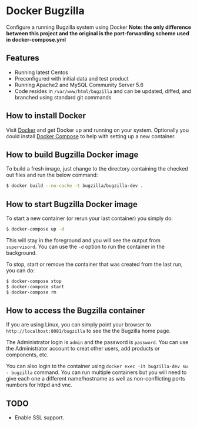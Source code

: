 Docker Bugzilla
===============

Configure a running Bugzilla system using Docker
**Note: the only difference between this project and the original is the port-forwarding scheme used in docker-compose.yml**

## Features

* Running latest Centos
* Preconfigured with initial data and test product
* Running Apache2 and MySQL Community Server 5.6
* Code resides in `/var/www/html/bugzilla` and can be updated,
  diffed, and branched using standard git commands

## How to install Docker

Visit [Docker][docker] and get Docker up and running on your system. Optionally
you could install [Docker Compose](docker-compose)
to help with setting up a new container.

## How to build Bugzilla Docker image

To build a fresh image, just change to the directory containing the checked out
files and run the below command:

```bash
$ docker build --no-cache -t bugzilla/bugzilla-dev .
```
## How to start Bugzilla Docker image

To start a new container (or rerun your last container) you simply do:

```bash
$ docker-compose up -d
```

This will stay in the foreground and you will see the output from `supervisord`. You
can use the `-d` option to run the container in the background.

To stop, start or remove the container that was created from the last run, you can do:

```bash
$ docker-compose stop
$ docker-compose start
$ docker-compose rm
```

## How to access the Bugzilla container

If you are using Linux, you can simply point your browser to
`http://localhost:8081/bugzilla` to see the the Bugzilla home page.

The Administrator login is `admin` and the password is `password`.
You can use the Administrator account to creat other users, add products or
components, etc.

You can also login to the container using `docker exec -it bugzilla-dev su - bugzilla` command.
You can run multiple containers but you will need to give each one a different name/hostname
as well as non-conflicting ports numbers for httpd and vnc.

## TODO

* Enable SSL support.

[docker]: https://docs.docker.com/installation/
[docker-compose]: https://docs.docker.com/compose/install/
